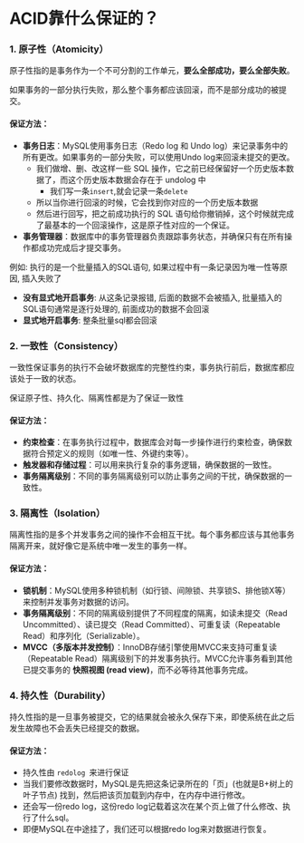 # ACID靠什么保证的？

### 1. **原子性（Atomicity）**

原子性指的是事务作为一个不可分割的工作单元，**要么全部成功，要么全部失败**。

如果事务的一部分执行失败，那么整个事务都应该回滚，而不是部分成功的被提交。

#### 保证方法：

- **事务日志**：MySQL使用事务日志（Redo log 和 Undo log）来记录事务中的所有更改。如果事务的一部分失败，可以使用Undo
  log来回滚未提交的更改。
    - 我们做增、删、改这样一些 SQL 操作，它之前已经保留好一个历史版本数据了，而这个历史版本数据会存在于 undolog 中
        - 我们写一条`insert`,就会记录一条`delete`
    - 所以当你进行回滚的时候，它会找到你对应的一个历史版本数据
    - 然后进行回写，把之前成功执行的 SQL 语句给你撤销掉，这个时候就完成了最基本的一个回滚操作，这是原子性对应的一个保证。
- **事务管理器**：数据库中的事务管理器负责跟踪事务状态，并确保只有在所有操作都成功完成后才提交事务。

例如: 执行的是一个批量插入的SQL语句, 如果过程中有一条记录因为唯一性等原因, 插入失败了

- **没有显式地开启事务**: 从这条记录报错, 后面的数据不会被插入, 批量插入的SQL语句通常是逐行处理的, 前面成功的数据不会回滚
- **显式地开启事务**: 整条批量sql都会回滚

### 2. **一致性（Consistency）**

一致性保证事务的执行不会破坏数据库的完整性约束，事务执行前后，数据库都应该处于一致的状态。

保证原子性、持久化、隔离性都是为了保证一致性

#### 保证方法：

- **约束检查**：在事务执行过程中，数据库会对每一步操作进行约束检查，确保数据符合预定义的规则（如唯一性、外键约束等）。
- **触发器和存储过程**：可以用来执行复杂的事务逻辑，确保数据的一致性。
- **事务隔离级别**：不同的事务隔离级别可以防止事务之间的干扰，确保数据的一致性。

### 3. **隔离性（Isolation）**

隔离性指的是多个并发事务之间的操作不会相互干扰。每个事务都应该与其他事务隔离开来，就好像它是系统中唯一发生的事务一样。

#### 保证方法：

- **锁机制**：MySQL使用多种锁机制（如行锁、间隙锁、共享锁S、排他锁X等）来控制并发事务对数据的访问。
- **事务隔离级别**：不同的隔离级别提供了不同程度的隔离，如读未提交（Read Uncommitted）、读已提交（Read
  Committed）、可重复读（Repeatable Read）和序列化（Serializable）。
- **MVCC（多版本并发控制）**：InnoDB存储引擎使用MVCC来支持可重复读（Repeatable Read）隔离级别下的并发事务执行。MVCC允许事务看到其他已提交事务的
  **快照视图 (read view)**，而不必等待其他事务完成。

### 4. **持久性（Durability）**

持久性指的是一旦事务被提交，它的结果就会被永久保存下来，即使系统在此之后发生故障也不会丢失已经提交的数据。

#### 保证方法：

- 持久性由 `redolog `来进行保证
- 当我们要修改数据时，MySQL是先把这条记录所在的「页」(也就是B+树上的叶子节点) 找到，然后把该页加载到内存中，在内存中进行修改。
- 还会写一份redo log，这份redo log记载着这次在某个页上做了什么修改、执行了什么sql。
- 即便MySQL在中途挂了，我们还可以根据redo log来对数据进行恢复。



